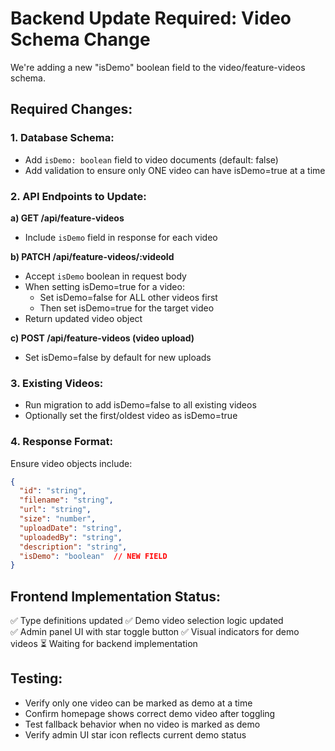 # Backend Update Required: Video Schema Change

We're adding a new "isDemo" boolean field to the video/feature-videos schema.

## Required Changes:

### 1. Database Schema:
- Add `isDemo: boolean` field to video documents (default: false)
- Add validation to ensure only ONE video can have isDemo=true at a time

### 2. API Endpoints to Update:

**a) GET /api/feature-videos**
- Include `isDemo` field in response for each video

**b) PATCH /api/feature-videos/:videoId**
- Accept `isDemo` boolean in request body
- When setting isDemo=true for a video:
  * Set isDemo=false for ALL other videos first
  * Then set isDemo=true for the target video
- Return updated video object

**c) POST /api/feature-videos (video upload)**
- Set isDemo=false by default for new uploads

### 3. Existing Videos:
- Run migration to add isDemo=false to all existing videos
- Optionally set the first/oldest video as isDemo=true

### 4. Response Format:
Ensure video objects include:
```json
{
  "id": "string",
  "filename": "string", 
  "url": "string",
  "size": "number",
  "uploadDate": "string",
  "uploadedBy": "string",
  "description": "string",
  "isDemo": "boolean"  // NEW FIELD
}
```

## Frontend Implementation Status:
✅ Type definitions updated
✅ Demo video selection logic updated  
✅ Admin panel UI with star toggle button
✅ Visual indicators for demo videos
⏳ Waiting for backend implementation

## Testing:
- Verify only one video can be marked as demo at a time
- Confirm homepage shows correct demo video after toggling
- Test fallback behavior when no video is marked as demo
- Verify admin UI star icon reflects current demo status

